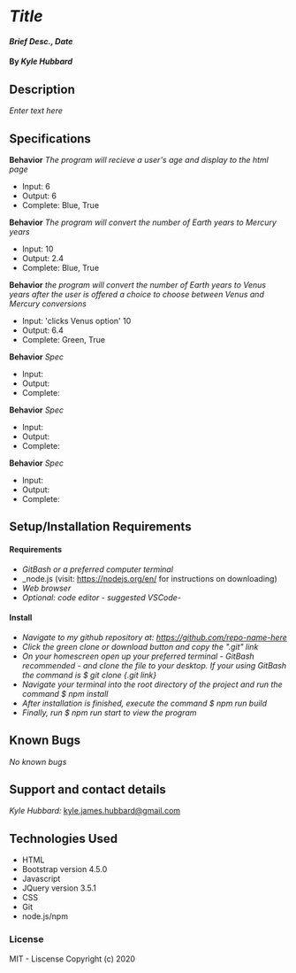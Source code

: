 # _Title_
#### _Brief Desc., Date_
#### By _**Kyle Hubbard**_
## Description
_Enter text here_

## Specifications

**Behavior** _The program will recieve a user's age and display to the html page_
* Input: 6
* Output: 6
* Complete: Blue, True

**Behavior** _The program will convert the number of Earth years to Mercury years_
* Input: 10
* Output: 2.4
* Complete: Blue, True

**Behavior** _the program will convert the number of Earth years to Venus years after the user is offered a choice to choose between Venus and Mercury conversions_
* Input: 'clicks Venus option' 10
* Output: 6.4
* Complete: Green, True

**Behavior** _Spec_
* Input: 
* Output: 
* Complete:

**Behavior** _Spec_
* Input: 
* Output: 
* Complete:

**Behavior** _Spec_
* Input: 
* Output: 
* Complete:

## Setup/Installation Requirements

#### Requirements
* _GitBash or a preferred computer terminal_
* _node.js (visit: https://nodejs.org/en/ for instructions on downloading)
* _Web browser_
* _Optional: code editor - suggested VSCode-_

#### Install
* _Navigate to my github repository at: https://github.com/repo-name-here_
* _Click the green clone or download button and copy the ".git" link_
* _On your homescreen open up your preferred terminal - GitBash recommended - and clone the file to your desktop. If your using GitBash the command is $ git clone {.git link}_
* _Navigate your terminal into the root directory of the project and run the command $ npm install_
* _After installation is finished, execute the command $ npm run build_
* _Finally, run $ npm run start to view the program_

## Known Bugs
_No known bugs_

## Support and contact details
_Kyle Hubbard:_
kyle.james.hubbard@gmail.com

## Technologies Used
* HTML
* Bootstrap version 4.5.0
* Javascript
* JQuery version 3.5.1
* CSS
* Git
* node.js/npm

### License
MIT - Liscense
Copyright (c) 2020 
